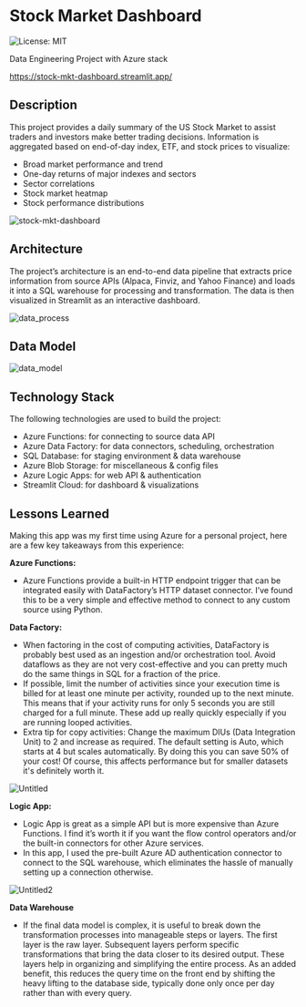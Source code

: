 # Stock Market Dashboard
![License: MIT](https://img.shields.io/badge/License-MIT-yellow.svg)


Data Engineering Project with Azure stack

https://stock-mkt-dashboard.streamlit.app/

## Description
This project provides a daily summary of the US Stock Market to assist traders and investors make better trading decisions. Information is aggregated based on end-of-day index, ETF, and stock prices to visualize:

-   Broad market performance and trend
-   One-day returns of major indexes and sectors
-   Sector correlations
-   Stock market heatmap
-   Stock performance distributions
  
![stock-mkt-dashboard](https://github.com/hieuimba/stock-mkt-dashboard/assets/89481020/7a930a4f-18ed-4292-acd0-e33214f6ad17)

## Architecture

The project’s architecture is an end-to-end data pipeline that extracts price information from source APIs (Alpaca, Finviz, and Yahoo Finance) and loads it into a SQL warehouse for processing and transformation. The data is then visualized in Streamlit as an interactive dashboard.

![data_process](https://github.com/hieuimba/stock-mkt-dashboard/assets/89481020/e7f7e636-c719-46e1-8088-3c23a89d2f42)

## Data Model

![data_model](https://github.com/hieuimba/stock-mkt-dashboard/assets/89481020/1f9deff5-487e-4587-9d0e-bc56ff954972)

## Technology Stack

The following technologies are used to build the project:

-   Azure Functions: for connecting to source data API
-   Azure Data Factory: for data connectors, scheduling, orchestration
-   SQL Database: for staging environment & data warehouse
-   Azure Blob Storage: for miscellaneous & config files
-   Azure Logic Apps: for web API & authentication
-   Streamlit Cloud: for dashboard & visualizations

## Lessons Learned
Making this app was my first time using Azure for a personal project, here are a few key takeaways from this experience:

**Azure Functions:**
- Azure Functions provide a built-in HTTP endpoint trigger that can be integrated easily with DataFactory’s HTTP dataset connector. I’ve found this to be a very simple and effective method to connect to any custom source using Python.

**Data Factory:**
- When factoring in the cost of computing activities, DataFactory is probably best used as an ingestion and/or orchestration tool. Avoid dataflows as they are not very cost-effective and you can pretty much do the same things in SQL for a fraction of the price.
- If possible, limit the number of activities since your execution time is billed for at least one minute per activity, rounded up to the next minute. This means that if your activity runs for only 5 seconds you are still charged for a full minute. These add up really quickly especially if you are running looped activities.
- Extra tip for copy activities: Change the maximum DIUs (Data Integration Unit) to 2 and increase as required. The default setting is Auto, which starts at 4 but scales automatically. By doing this you can save 50% of your cost! Of course, this affects performance but for smaller datasets it's definitely worth it.

![Untitled](https://github.com/hieuimba/stock-mkt-dashboard/assets/89481020/8182e21c-b228-4e28-8c1c-8deed4ec822e)

**Logic App:**
- Logic App is great as a simple API but is more expensive than Azure Functions. I find it’s worth it if you want the flow control operators and/or the built-in connectors for other Azure services.
- In this app, I used the pre-built Azure AD authentication connector to connect to the SQL warehouse, which eliminates the hassle of manually setting up a connection otherwise.
  
 ![Untitled2](https://github.com/hieuimba/stock-mkt-dashboard/assets/89481020/b66190a2-8d61-4b87-816f-4d5d8bf7100e)

**Data Warehouse**
- If the final data model is complex, it is useful to break down the transformation processes into manageable steps or layers. The first layer is the raw layer. Subsequent layers perform specific transformations that bring the data closer to its desired output. These layers help in organizing and simplifying the entire process. As an added benefit, this reduces the query time on the front end by shifting the heavy lifting to the database side, typically done only once per day rather than with every query.
